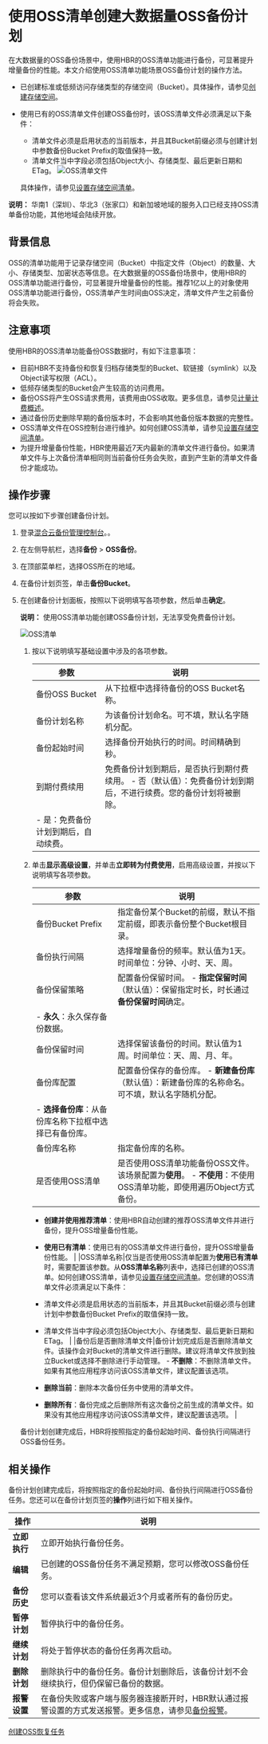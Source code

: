 # 使用OSS清单创建大数据量OSS备份计划

在大数据量的OSS备份场景中，使用HBR的OSS清单功能进行备份，可显著提升增量备份的性能。本文介绍使用OSS清单功能场景OSS备份计划的操作方法。

-   已创建标准或低频访问存储类型的存储空间（Bucket）。具体操作，请参见[创建存储空间](/cn.zh-CN/控制台用户指南/存储空间管理/创建存储空间.md)。
-   使用已有的OSS清单文件创建OSS备份时，该OSS清单文件必须满足以下条件：

    -   清单文件必须是启用状态的当前版本，并且其Bucket前缀必须与创建计划中参数备份Bucket Prefix的取值保持一致。
    -   清单文件当中字段必须包括Object大小、存储类型、最后更新日期和ETag。
    ![OSS清单文件](https://static-aliyun-doc.oss-accelerate.aliyuncs.com/assets/img/zh-CN/5494616261/p294379.png)

    具体操作，请参见[设置存储空间清单](/cn.zh-CN/控制台用户指南/存储空间管理/基础设置/设置存储空间清单.md)。


**说明：** 华南1（深圳）、华北3（张家口）和新加坡地域的服务入口已经支持OSS清单备份功能，其他地域会陆续开放。

## 背景信息

OSS的清单功能用于记录存储空间（Bucket）中指定文件（Object）的数量、大小、存储类型、加密状态等信息。在大数据量的OSS备份场景中，使用HBR的OSS清单功能进行备份，可显著提升增量备份的性能。推荐1亿以上的对象使用OSS清单功能进行备份，OSS清单产生时间由OSS决定，清单文件产生之前备份将会失败。

## 注意事项

使用HBR的OSS清单功能备份OSS数据时，有如下注意事项：

-   目前HBR不支持备份和恢复归档存储类型的Bucket、软链接（symlink）以及Object读写权限（ACL）。
-   低频存储类型的Bucket会产生较高的访问费用。
-   备份OSS将产生OSS请求费用，该费用由OSS收取。更多信息，请参见[计量计费概述](/cn.zh-CN/计量计费/计量项和计费项/计量计费概述.md)。
-   通过备份历史删除早期的备份版本时，不会影响其他备份版本数据的完整性。
-   OSS清单文件在OSS控制台进行维护。如何创建OSS清单，请参见[设置存储空间清单](/cn.zh-CN/控制台用户指南/存储空间管理/基础设置/设置存储空间清单.md)。
-   为提升增量备份性能，HBR使用最近7天内最新的清单文件进行备份。如果清单文件与上次备份清单相同则当前备份任务会失败，直到产生新的清单文件备份才能成功。

## 操作步骤

您可以按如下步骤创建备份计划。

1.  登录[混合云备份管理控制台](https://hbr.console.aliyun.com)。。

2.  在左侧导航栏，选择**备份** \> **OSS备份**。

3.  在顶部菜单栏，选择OSS所在的地域。

4.  在备份计划页签，单击**备份Bucket**。

5.  在创建备份计划面板，按照以下说明填写各项参数，然后单击**确定**。

    **说明：** 使用OSS清单功能创建OSS备份计划，无法享受免费备份计划。

    ![OSS清单](https://static-aliyun-doc.oss-accelerate.aliyuncs.com/assets/img/zh-CN/1172616261/p294342.png)

    1.  按以下说明填写基础设置中涉及的各项参数。

        |参数|说明|
        |--|--|
        |备份OSS Bucket|从下拉框中选择待备份的OSS Bucket名称。|
        |备份计划名称|为该备份计划命名。可不填，默认名字随机分配。|
        |备份起始时间|选择备份开始执行的时间。时间精确到秒。|
        |到期付费续用|免费备份计划到期后，是否执行到期付费续用。        -   否（默认值）：免费备份计划到期后，不进行续费。您的备份计划将被删除。
        -   是：免费备份计划到期后，自动续费。 |

    2.  单击**显示高级设置**，并单击**立即转为付费使用**，启用高级设置，并按以下说明填写各项参数。

        |参数|说明|
        |--|--|
        |备份Bucket Prefix|指定备份某个Bucket的前缀，默认不指定前缀，即表示备份整个Bucket根目录。|
        |备份执行间隔|选择增量备份的频率。默认值为1天。时间单位：分钟、小时、天、周。|
        |备份保留策略|配置备份保留时间。        -   **指定保留时间**（默认值）：保留指定时长，时长通过**备份保留时间**确定。
        -   **永久**：永久保存备份数据。 |
        |备份保留时间|选择保留该备份的时间。默认值为1周。时间单位：天、周、月、年。|
        |备份库配置|配置备份保存的备份库。        -   **新建备份库**（默认值）：新建备份库的名称命名。可不填，默认名字随机分配。
        -   **选择备份库**：从备份库名称下拉框中选择已有备份库。 |
        |备份库名称|指定备份库的名称。|
        |是否使用OSS清单|是否使用OSS清单功能备份OSS文件。该场景配置为**使用**。        -   **不使用**：不使用OSS清单功能，即使用遍历Object方式备份。
        -   **创建并使用推荐清单**：使用HBR自动创建的推荐OSS清单文件并进行备份，提升OSS增量备份性能。
        -   **使用已有清单**：使用已有的OSS清单文件进行备份，提升OSS增量备份性能。 |
        |OSS清单名称|仅当是否使用OSS清单配置为**使用已有清单**时，需要配置该参数。从**OSS清单名称**列表中，选择已创建的OSS清单。如何创建OSS清单，请参见[设置存储空间清单](/cn.zh-CN/控制台用户指南/存储空间管理/基础设置/设置存储空间清单.md)。您创建的OSS清单文件必须满足以下条件：

        -   清单文件必须是启用状态的当前版本，并且其Bucket前缀必须与创建计划中参数备份Bucket Prefix的取值保持一致。
        -   清单文件当中字段必须包括Object大小、存储类型、最后更新日期和ETag。 |
        |备份后是否删除清单文件|备份计划完成后是否删除清单文件。该操作会对Bucket的清单文件进行删除。建议将清单文件放到独立Bucket或选择不删除进行手动管理。        -   **不删除**：不删除清单文件。如果有其他应用程序访问该OSS清单文件，建议配置该选项。
        -   **删除当前**：删除本次备份任务中使用的清单文件。
        -   **删除所有**：备份完成之后删除所有这次备份之前生成的清单文件。如果没有其他应用程序访问该OSS清单文件，建议配置该选项。 |

    备份计划创建完成后，HBR将按照指定的备份起始时间、备份执行间隔进行OSS备份任务。


## 相关操作

备份计划创建完成后，将按照指定的备份起始时间、备份执行间隔进行OSS备份任务。您还可以在备份计划页签的**操作**列进行如下相关操作。

|操作|说明|
|--|--|
|**立即执行**|立即开始执行备份任务。|
|**编辑**|已创建的OSS备份任务不满足预期，您可以修改OSS备份任务。|
|**备份历史**|您可以查看该文件系统最近3个月或者所有的备份历史。|
|**暂停计划**|暂停执行中的备份任务。|
|**继续计划**|将处于暂停状态的备份任务再次启动。|
|**删除计划**|删除执行中的备份任务。备份计划删除后，该备份计划不会继续执行，但仍保留已备份的数据。|
|**报警设置**|在备份失败或客户端与服务器连接断开时，HBR默认通过报警设置的方式发送报警。更多信息，请参见[备份报警](/cn.zh-CN/本地服务器备份教程/文件备份（新版）/备份报警.md)。|

[创建OSS恢复任务](/cn.zh-CN/OSS备份教程/创建OSS恢复任务.md)

